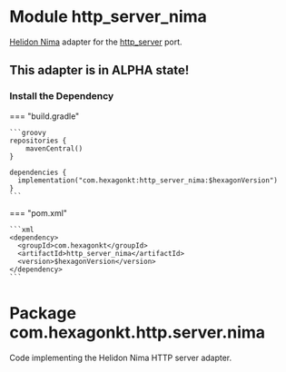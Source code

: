 
# Module http_server_nima
[Helidon Nima] adapter for the [http_server] port.

## This adapter is in ALPHA state!

[Helidon Nima]: https://helidon.io/nima
[http_server]: /http_server

### Install the Dependency

=== "build.gradle"

    ```groovy
    repositories {
        mavenCentral()
    }

    dependencies {
      implementation("com.hexagonkt:http_server_nima:$hexagonVersion")
    }
    ```

=== "pom.xml"

    ```xml
    <dependency>
      <groupId>com.hexagonkt</groupId>
      <artifactId>http_server_nima</artifactId>
      <version>$hexagonVersion</version>
    </dependency>
    ```

# Package com.hexagonkt.http.server.nima
Code implementing the Helidon Nima HTTP server adapter.
